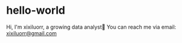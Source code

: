 # hello-world
Hi, I'm xixiluorr, a growing data analyst🌱 
You can reach me via email: xixiluorr@gmail.com
